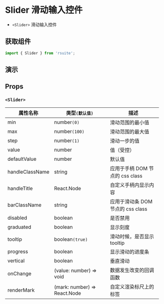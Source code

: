 # Slider 滑动输入控件

* `<Slider>` 滑动输入控件

## 获取组件

```js
import { Slider } from 'rsuite';
```

## 演示

<!--{demo}-->

## Props

### `<Slider>`

| 属性名称        | 类型`(默认值)`               | 描述                              |
| --------------- | ---------------------------- | --------------------------------- |
| min             | number`(0)`                  | 滑动范围的最小值                  |
| max             | number`(100)`                | 滑动范围的最大值                  |
| step            | number`(1)`                  | 滑动一步的值                      |
| value           | number                       | 值（受控）                        |
| defaultValue    | number                       | 默认值                            |
| handleClassName | string                       | 应用于手柄 DOM 节点的 css class   |
| handleTitle     | React.Node                   | 自定义手柄内显示内容              |
| barClassName    | string                       | 应用于滑动条 DOM 节点的 css class |
| disabled        | boolean                      | 是否禁用                          |
| graduated       | boolean                      | 显示刻度                          |
| tooltip         | boolean`(true)`              | 滑动时候，是否显示 tooltip        |
| progress        | boolean                      | 显示滑动的进度条                  |
| vertical        | boolean                      | 垂直滑动                          |
| onChange        | (value: number) => void      | 数据发生改变的回调函数            |
| renderMark      | (mark: number) => React.Node | 自定义渲染标尺上的标签            |


